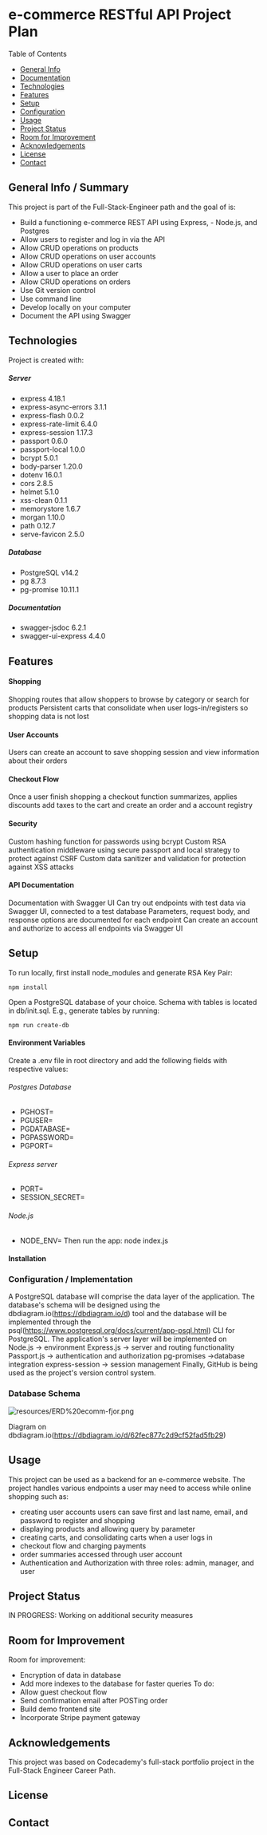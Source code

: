 # e-commerce RESTful API Project Plan
Table of Contents
- [General Info](https://github.com/fjorwb/ecommerce-rest-api-project/edit/master/README.md#general-info--summary)
- [Documentation](https://github.com/fjorwb/ecommerce-rest-api-project/edit/master/README.md#technologies)
- [Technologies](https://github.com/fjorwb/ecommerce-rest-api-project/edit/master/README.md#technologies)
- [Features](https://github.com/fjorwb/ecommerce-rest-api-project/edit/master/README.md#features)
- [Setup](https://github.com/fjorwb/ecommerce-rest-api-project/edit/master/README.md#setup)
- [Configuration](https://github.com/fjorwb/ecommerce-rest-api-project/edit/master/README.md#configuration--implementation)
- [Usage](https://github.com/fjorwb/ecommerce-rest-api-project/edit/master/README.md#usage)
- [Project Status](https://github.com/fjorwb/ecommerce-rest-api-project/edit/master/README.md#project-status)
- [Room for Improvement](https://github.com/fjorwb/ecommerce-rest-api-project/edit/master/README.md#room-for-improvement)
- [Acknowledgements](https://github.com/fjorwb/ecommerce-rest-api-project/edit/master/README.md#acknowledgements)
- [License](https://github.com/fjorwb/ecommerce-rest-api-project/edit/master/README.md#license)
- [Contact](https://github.com/fjorwb/ecommerce-rest-api-project/edit/master/README.md#contact)


## General Info / Summary
This project is part of the Full-Stack-Engineer path and the goal of is:
- Build a functioning e-commerce REST API using Express, - Node.js, and Postgres
- Allow users to register and log in via the API
- Allow CRUD operations on products
- Allow CRUD operations on user accounts
- Allow CRUD operations on user carts
- Allow a user to place an order
- Allow CRUD operations on orders
- Use Git version control
- Use command line
- Develop locally on your computer
- Document the API using Swagger
## Technologies
Project is created with:
##### Server
- express 4.18.1 
- express-async-errors 3.1.1 
- express-flash 0.0.2 
- express-rate-limit 6.4.0 
- express-session 1.17.3 
- passport 0.6.0 
- passport-local 1.0.0 
- bcrypt 5.0.1 
- body-parser 1.20.0 
- dotenv 16.0.1 
- cors 2.8.5 
- helmet 5.1.0 
- xss-clean 0.1.1
- memorystore 1.6.7 
- morgan 1.10.0 
- path 0.12.7 
- serve-favicon 2.5.0 
##### Database
- PostgreSQL v14.2
- pg 8.7.3 
- pg-promise 10.11.1 
##### Documentation
- swagger-jsdoc 6.2.1 
- swagger-ui-express 4.4.0 
## Features
#### Shopping
Shopping routes that allow shoppers to browse by category or search for products
Persistent carts that consolidate when user logs-in/registers so shopping data is not lost
#### User Accounts
Users can create an account to save shopping session and view information about their orders
#### Checkout Flow
Once a user finish shopping a checkout function summarizes, applies discounts add taxes to the cart and create an order and a account registry
#### Security
Custom hashing function for passwords using bcrypt
Custom RSA authentication middleware using secure passport and local strategy  to protect against CSRF
Custom data sanitizer and validation for protection against XSS attacks
#### API Documentation
Documentation with Swagger UI
Can try out endpoints with test data via Swagger UI, connected to a test database
Parameters, request body, and response options are documented for each endpoint
Can create an account and authorize to access all endpoints via Swagger UI
## Setup
To run locally, first install node_modules and generate RSA Key Pair:
```
npm install     
```

Open a PostgreSQL database of your choice. Schema with tables is located in db/init.sql. E.g., generate tables by running:
```
npm run create-db
```

#### Environment Variables
Create a .env file in root directory and add the following fields with respective values:
###### Postgres Database
- PGHOST=
- PGUSER=
- PGDATABASE=
- PGPASSWORD=
- PGPORT=
###### Express server
- PORT=
- SESSION_SECRET=
###### Node.js 
- NODE_ENV=
Then run the app:
node index.js

#### Installation
### Configuration / Implementation
A PostgreSQL database will comprise the data layer of the application. The database's schema will be designed using the  dbdiagram.io(https://dbdiagram.io/d)  tool and the database will be implemented through the  psql(https://www.postgresql.org/docs/current/app-psql.html)  CLI for PostgreSQL.
The application's server layer will be implemented on  
Node.js -> environment
Express.js -> server and routing functionality 
Passport.js -> authentication and authorization
pg-promises ->database integration
express-session -> session management
Finally,  GitHub is being used as the project's version control system.

### Database Schema
![resources/ERD%20ecomm-fjor.png](https://github.com/fjorwb/ecommerce-rest-api-project/blob/master/resources/ERD%20ecomm-fjor.png)

Diagram on dbdiagram.io(https://dbdiagram.io/d/62fec877c2d9cf52fad5fb29)
## Usage
This project can be used as a backend for an e-commerce website. The project handles various endpoints a user may need to access while online shopping such as:
- creating user accounts
users can save first and last name, email, and password to register and shopping
- displaying products and allowing query by parameter
- creating carts, and consolidating carts when a user logs in
- checkout flow and charging payments
- order summaries accessed through user account
- Authentication and Authorization with three roles: admin, manager, and user
## Project Status
IN PROGRESS: Working on additional security measures
## Room for Improvement
Room for improvement:
- Encryption of data in database
- Add more indexes to the database for faster queries
To do:
- Allow guest checkout flow
- Send confirmation email after POSTing order
- Build demo frontend site
- Incorporate Stripe payment gateway

## Acknowledgements
This project was based on Codecademy's full-stack portfolio project in the Full-Stack Engineer Career Path.

## License
## Contact
